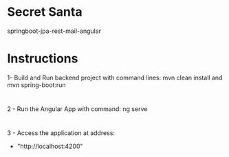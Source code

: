 # Secret Santa
springboot-jpa-rest-mail-angular

# Instructions 
1- Build and Run backend project with command lines: mvn clean install and mvn spring-boot:run
#
2 - Run the Angular App with command: ng serve
#
3 - Access the application at address: 
  * "http://localhost:4200"
#

